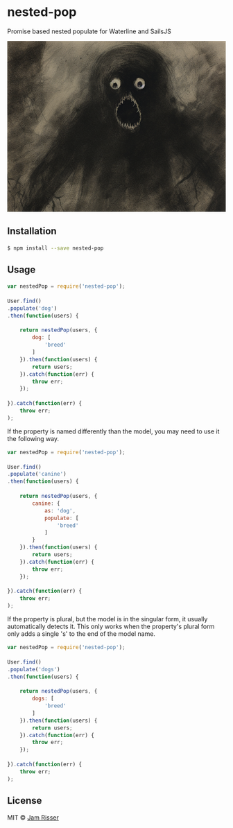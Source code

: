 # nested-pop
Promise based nested populate for Waterline and SailsJS

![](assets/nested-pop.png)

## Installation

```sh
$ npm install --save nested-pop
```

## Usage

```js
var nestedPop = require('nested-pop');

User.find()
.populate('dog')
.then(function(users) {

    return nestedPop(users, {
        dog: [
            'breed'
        ]
    }).then(function(users) {
        return users;
    }).catch(function(err) {
        throw err;
    });
    
}).catch(function(err) {
    throw err;
);
```

If the property is named differently than the model, you may need to use it the following way.

```js
var nestedPop = require('nested-pop');

User.find()
.populate('canine')
.then(function(users) {

    return nestedPop(users, {
        canine: {
            as: 'dog',
            populate: [
                'breed'
            ]
        } 
    }).then(function(users) {
        return users;
    }).catch(function(err) {
        throw err;
    });
    
}).catch(function(err) {
    throw err;
);
```

If the property is plural, but the model is in the singular form, it usually automatically detects it.
This only works when the property's plural form only adds a single 's' to the end of the model name.

```js
var nestedPop = require('nested-pop');

User.find()
.populate('dogs')
.then(function(users) {

    return nestedPop(users, {
        dogs: [
            'breed'
        ]
    }).then(function(users) {
        return users;
    }).catch(function(err) {
        throw err;
    });
    
}).catch(function(err) {
    throw err;
);
```

## License

MIT © [Jam Risser](http://jam.jamrizzi.com)

[npm-url]: https://npmjs.org/package/nested-pop
